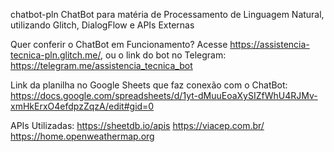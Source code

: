 chatbot-pln
ChatBot para matéria de Processamento de Linguagem Natural, utilizando Glitch, DialogFlow e APIs Externas

Quer conferir o ChatBot em Funcionamento? 
Acesse https://assistencia-tecnica-pln.glitch.me/, ou o link do bot no Telegram: https://telegram.me/assistencia_tecnica_bot 

Link da planilha no Google Sheets que faz conexão com o ChatBot: https://docs.google.com/spreadsheets/d/1yt-dMuuEoaXySIZfWhU4RJMv-xmHkErxO4efdpzZqzA/edit#gid=0

APIs Utilizadas:
https://sheetdb.io/apis
https://viacep.com.br/ 
https://home.openweathermap.org

